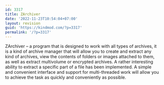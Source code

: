 ```yaml
---
id: 3317
title: ZArchiver
date: '2022-11-23T10:54:04+07:00'
layout: revision
guid: 'https://kindmod.com/?p=3317'
permalink: '/?p=3317'
---
```


ZArchiver – a program that is designed to work with all types of archives, it is a kind of archive manager that will allow you to create and extract any kind of archives, view the contents of folders or images attached to them, as well as extract multivolume or encrypted archives. A rather interesting ability to extract a specific part of a file has been implemented. A simple and convenient interface and support for multi-threaded work will allow you to achieve the task as quickly and conveniently as possible.